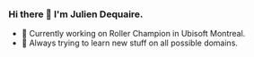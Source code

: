 ### Hi there 👋 I'm Julien Dequaire.

- 🔭 Currently working on Roller Champion in Ubisoft Montreal.
- 🌱 Always trying to learn new stuff on all possible domains.
